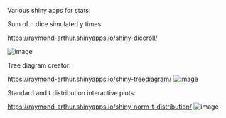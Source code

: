 Various shiny apps for stats:

Sum of n dice simulated y times:

https://raymond-arthur.shinyapps.io/shiny-diceroll/

![image](https://github.com/raymond-arthur/shinystats/assets/144548341/c48a1a05-ce88-4931-9e58-4d48d7f33484)


Tree diagram creator:

https://raymond-arthur.shinyapps.io/shiny-treediagram/
![image](https://github.com/raymond-arthur/shinystats/assets/144548341/3eda03b6-5ce6-4aff-9752-f93c38823532)


Standard and t distribution interactive plots:

https://raymond-arthur.shinyapps.io/shiny-norm-t-distribution/
![image](https://github.com/raymond-arthur/shinystats/assets/144548341/7ffbd918-9701-4aa1-8a85-aadbc97a88ad)
